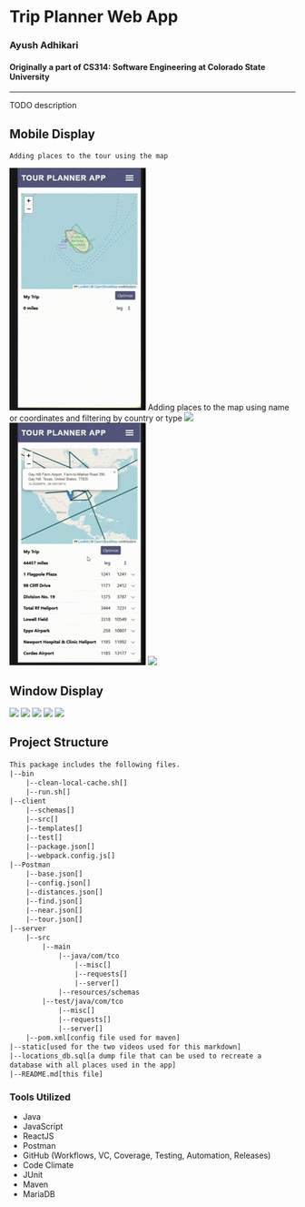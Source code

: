 # Trip Planner Web App
### Ayush Adhikari
#### Originally a part of CS314: Software Engineering at Colorado State University
<hr>

TODO description

## Mobile Display
```
Adding places to the tour using the map
```
<img src='./static/Mobile_Add_Map.gif'>
Adding places to the map using name or coordinates and filtering by country or type
<img src='./static/Mobile_Where_Type.gif'>
<img src='./static/Mobile_Optimize.gif'>
<img src='./static/Mobile_500.gif'>

## Window Display
<img src='./static/Mobile_Add_Place.gif'>
<img src='./static/Mobile_Where_Near.gif'>
<img src='./static/Mobile_Optimizations.gif'>
<img src='./static/Mobile_500.gif'>
<img src='./static/Mobile_Save.gif'>

## Project Structure
```
This package includes the following files.
|--bin  
    |--clean-local-cache.sh[]  
    |--run.sh[]  
|--client  
    |--schemas[]  
    |--src[]  
    |--templates[]  
    |--test[]  
    |--package.json[]  
    |--webpack.config.js[]  
|--Postman  
    |--base.json[]  
    |--config.json[]  
    |--distances.json[]  
    |--find.json[]  
    |--near.json[]  
    |--tour.json[]  
|--server  
    |--src  
        |--main  
            |--java/com/tco  
                |--misc[]  
                |--requests[]  
                |--server[]  
            |--resources/schemas  
        |--test/java/com/tco  
            |--misc[]  
            |--requests[]  
            |--server[]  
    |--pom.xml[config file used for maven]  
|--static[used for the two videos used for this markdown]  
|--locations_db.sql[a dump file that can be used to recreate a database with all places used in the app]  
|--README.md[this file]  
```

### Tools Utilized
- Java
- JavaScript
- ReactJS
- Postman
- GitHub (Workflows, VC, Coverage, Testing, Automation, Releases)
- Code Climate
- JUnit
- Maven
- MariaDB

